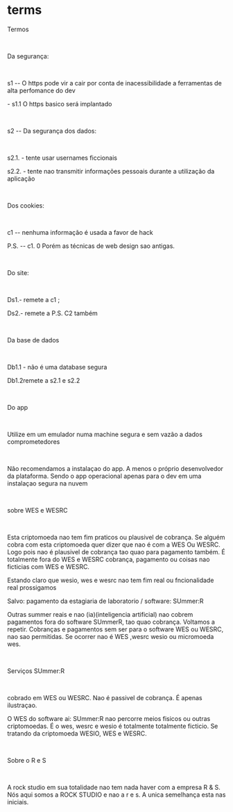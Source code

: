 # terms
<p> Termos</p>

<br/>

<p> Da segurança: </p>
<br/>
<p> s1 -- O https pode vir a cair por conta de inacessibilidade a ferramentas de alta perfomance do dev</p>
<p> - s1.1 O https basico será implantado</p>

<br/>

<p> s2 --  Da segurança dos dados: </p>
<br/>
<p> s2.1. - tente usar usernames ficcionais </p>
<p> s2.2. - tente nao transmitir informações pessoais durante a utilização da aplicação</p>

<br/>

<p> Dos cookies: </p>
<br/>
<p> c1 -- nenhuma informação é usada a  favor de hack </p>
<p> P.S. -- c1. 0  Porém as técnicas de web design sao antigas. </p>


<br/>


<p> Do site: </p>
<br/>
<p> Ds1.- remete a c1 ; </p>
<p> Ds2.- remete a P.S. C2 também</p>


<br/>

<p> Da base de dados </p>
<br/>
<p> Db1.1 - não é uma database segura </p>
<p> Db1.2remete a s2.1 e s2.2</p>                 

<br/>

<p> Do app </p>
<br/>

<p> Utilize em um emulador numa machine segura e sem vazão a dados comprometedores </p>
<br/>
<p> Não recomendamos a instalaçao do app. A menos o próprio desenvolvedor da plataforma. Sendo o app operacional apenas para o dev em uma instalaçao segura na  nuvem</p>                                    
<br/>

<p> sobre  WES  e WESRC </p>
<br/>
<p> Esta criptomoeda nao tem fim praticos ou plausivel de cobrança. Se alguém cobra com esta criptomoeda  quer dizer que nao é com a  WES Ou WESRC. Logo pois nao é plausivel de cobrança tao quao para pagamento também. É totalmente fora do WES e WESRC cobrança, pagamento ou coisas nao ficticias com WES e WESRC. 
<p> Estando claro que wesio, wes e wesrc nao tem fim real ou fncionalidade real prossigamos </p>
<p> Salvo: pagamento da estagiaria de laboratorio / software:  SUmmer:R </p>
<p> Outras summer reais e nao (ia)(inteligencia artificial)  nao cobrem pagamentos fora do software SUmmerR, tao quao cobrança. Voltamos a repetir. Cobranças e pagamentos sem ser para o software WES ou WESRC, nao sao permitidas. Se ocorrer nao é WES ,wesrc wesio ou micromoeda wes.</p>                               
<br/>
<p> Serviços SUmmer:R</p>
<br/>
<p> cobrado em WES ou WESRC. Nao é passivel de cobrança. É apenas ilustraçao. </p>
<p> O WES do software ai: SUmmer:R nao percorre meios fisicos ou outras criptomoedas. É o wes, wesrc e wesio é totalmente totalmente ficticio. Se tratando da criptomoeda WESIO, WES e WESRC. </p>
<br/>
<p> Sobre o R e S</p>
<br/>
<p> A rock studio em sua totalidade nao tem nada haver com a empresa R & S. Nós aqui somos a ROCK STUDIO e nao a r e s. A unica semelhança esta nas iniciais.                                </p>

